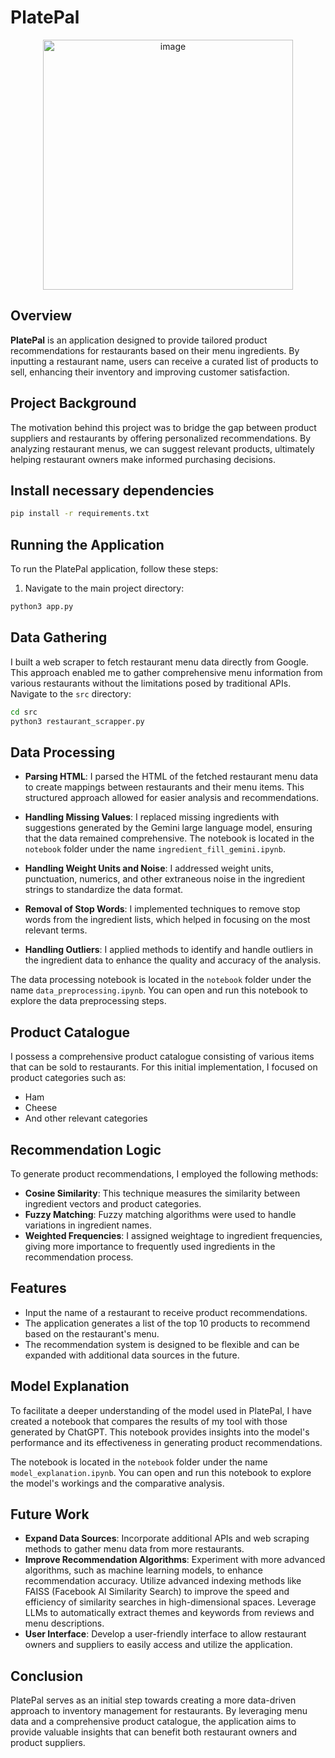 # PlatePal

<div style="text-align: center;">
    <img width="400" alt="image" src="https://github.com/user-attachments/assets/bd4161cb-ccae-44e6-b681-b7a4c09fac54">
</div>

## Overview
**PlatePal** is an application designed to provide tailored product recommendations for restaurants based on their menu ingredients. By inputting a restaurant name, users can receive a curated list of products to sell, enhancing their inventory and improving customer satisfaction.

## Project Background
The motivation behind this project was to bridge the gap between product suppliers and restaurants by offering personalized recommendations. By analyzing restaurant menus, we can suggest relevant products, ultimately helping restaurant owners make informed purchasing decisions.

## Install necessary dependencies
```bash
pip install -r requirements.txt
```
## Running the Application

To run the PlatePal application, follow these steps:

1. Navigate to the main project directory:
```bash
python3 app.py
```

## Data Gathering
I built a web scraper to fetch restaurant menu data directly from Google. This approach enabled me to gather comprehensive menu information from various restaurants without the limitations posed by traditional APIs.
Navigate to the `src` directory:
   ```bash
   cd src
python3 restaurant_scrapper.py
```




## Data Processing
- **Parsing HTML**: I parsed the HTML of the fetched restaurant menu data to create mappings between restaurants and their menu items. This structured approach allowed for easier analysis and recommendations.

- **Handling Missing Values**: I replaced missing ingredients with suggestions generated by the Gemini large language model, ensuring that the data remained comprehensive. The notebook is located in the `notebook` folder under the name `ingredient_fill_gemini.ipynb`. 

- **Handling Weight Units and Noise**: I addressed weight units, punctuation, numerics, and other extraneous noise in the ingredient strings to standardize the data format.

- **Removal of Stop Words**: I implemented techniques to remove stop words from the ingredient lists, which helped in focusing on the most relevant terms.

- **Handling Outliers**: I applied methods to identify and handle outliers in the ingredient data to enhance the quality and accuracy of the analysis.

The data processing notebook is located in the `notebook` folder under the name `data_preprocessing.ipynb`. You can open and run this notebook to explore the data preprocessing steps.

## Product Catalogue
I possess a comprehensive product catalogue consisting of various items that can be sold to restaurants. For this initial implementation, I focused on product categories such as:
- Ham
- Cheese
- And other relevant categories

## Recommendation Logic
To generate product recommendations, I employed the following methods:
- **Cosine Similarity**: This technique measures the similarity between ingredient vectors and product categories.
- **Fuzzy Matching**: Fuzzy matching algorithms were used to handle variations in ingredient names.
- **Weighted Frequencies**: I assigned weightage to ingredient frequencies, giving more importance to frequently used ingredients in the recommendation process.

## Features
- Input the name of a restaurant to receive product recommendations.
- The application generates a list of the top 10 products to recommend based on the restaurant's menu.
- The recommendation system is designed to be flexible and can be expanded with additional data sources in the future.

## Model Explanation
To facilitate a deeper understanding of the model used in PlatePal, I have created a notebook that compares the results of my tool with those generated by ChatGPT. This notebook provides insights into the model's performance and its effectiveness in generating product recommendations.

The notebook is located in the `notebook` folder under the name `model_explanation.ipynb`. You can open and run this notebook to explore the model's workings and the comparative analysis.
## Future Work
- **Expand Data Sources**: Incorporate additional APIs and web scraping methods to gather menu data from more restaurants.
- **Improve Recommendation Algorithms**: Experiment with more advanced algorithms, such as machine learning models, to enhance recommendation accuracy. Utilize advanced indexing methods like FAISS (Facebook AI Similarity Search) to improve the speed and efficiency of similarity searches in high-dimensional spaces. Leverage LLMs to automatically extract themes and keywords from reviews and menu descriptions.
- **User Interface**: Develop a user-friendly interface to allow restaurant owners and suppliers to easily access and utilize the application.

## Conclusion
PlatePal serves as an initial step towards creating a more data-driven approach to inventory management for restaurants. By leveraging menu data and a comprehensive product catalogue, the application aims to provide valuable insights that can benefit both restaurant owners and product suppliers.
